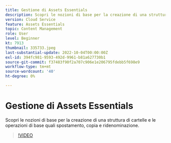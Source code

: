 ```yaml
---
title: Gestione di Assets Essentials
description: Scopri le nozioni di base per la creazione di una struttura di cartelle e le operazioni di base quali spostamento, copia e ridenominazione.
version: Cloud Service
feature: Assets Essentials
topic: Content Management
role: User
level: Beginner
kt: 7913
thumbnail: 335733.jpeg
last-substantial-update: 2022-10-04T00:00:00Z
exl-id: 394fc981-9593-492d-9961-b81a627730b1
source-git-commit: f37483f90f2a707c906e1e206795fdebb5f698e9
workflow-type: tm+mt
source-wordcount: '40'
ht-degree: 0%

---
```


# Gestione di Assets Essentials

Scopri le nozioni di base per la creazione di una struttura di cartelle e le operazioni di base quali spostamento, copia e ridenominazione.

>[!VIDEO](https://video.tv.adobe.com/v/335733/?quality=12&learn=on)
